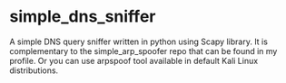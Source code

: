 # simple_dns_sniffer
A simple DNS query sniffer written in python using Scapy library. It is complementary to the simple_arp_spoofer repo that can be found in my profile. Or you can use arpspoof tool available in default Kali Linux distributions.
